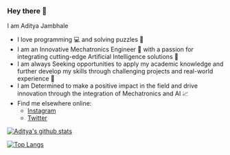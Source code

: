 
### Hey there 👋

I am Aditya Jambhale
- I love programming :computer: and solving puzzles :jigsaw:
- I am an Innovative Mechatronics Engineer 🚀 with a passion for integrating cutting-edge Artificial Intelligence solutions :robot:
- I am always Seeking opportunities to apply my academic knowledge and further develop my skills through challenging projects and real-world experience :school:
- I am Determined to make a positive impact in the field and drive innovation through the integration of Mechatronics and AI :chart_with_upwards_trend:
- Find me elsewhere online:
  - [Instagram](https://www.instagram.com/iamadityajams/?igshid=YmMyMTA2M2Y%3D)
  - [Twitter](https://twitter.com/AdityaJambhale4?t=wBVjO7FsEatpGnB_5sALDQ&s=09)

[![Aditya's github stats](https://github-readme-stats.vercel.app/api?username=adijams01&count_private=true&show_icons=true&theme=radical&hide_rank=false)](https://github.com/adijams01/github-readme-stats)

[![Top Langs](https://github-readme-stats.vercel.app/api/top-langs/?username=adijams01)](https://github.com/anuraghazra/github-readme-stats)

